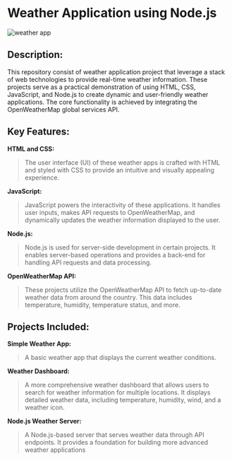 # Weather Application using Node.js

![weather app](https://github.com/Prajwalr2003/Weather-Application-using-Node.js/assets/113047858/5ea165b5-7aee-4c58-8a51-aeae067bad87)


## Description:
This repository consist of weather application project that leverage a stack of web technologies to provide real-time weather information. These projects serve as a practical demonstration of using HTML, CSS, JavaScript, and Node.js to create dynamic and user-friendly weather applications. The core functionality is achieved by integrating the OpenWeatherMap global services API.

## Key Features:

**HTML and CSS:** 
> The user interface (UI) of these weather apps is crafted with HTML and styled with CSS to provide an intuitive and visually appealing experience.

**JavaScript:** 
> JavaScript powers the interactivity of these applications. It handles user inputs, makes API requests to OpenWeatherMap, and dynamically updates the weather information displayed to the user.

**Node.js:** 
> Node.js is used for server-side development in certain projects. It enables server-based operations and provides a back-end for handling API requests and data processing.

**OpenWeatherMap API:** 
> These projects utilize the OpenWeatherMap API to fetch up-to-date weather data from around the country. This data includes temperature, humidity, temperature status, and more.

## Projects Included:

**Simple Weather App:** 
> A basic weather app that displays the current weather conditions.

**Weather Dashboard:** 
> A more comprehensive weather dashboard that allows users to search for weather information for multiple locations. It displays detailed weather data, including temperature, humidity, wind, and a weather icon.

**Node.js Weather Server:** 
> A Node.js-based server that serves weather data through API endpoints. It provides a foundation for building more advanced weather applications
